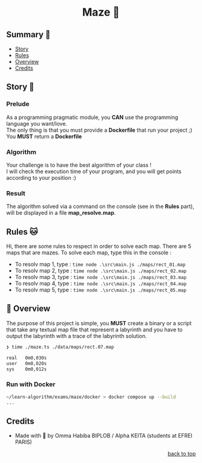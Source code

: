 <h1 align="center">
  Maze 🦄
</h1>

## <a name='summary'> Summary 🦄</a>

* [Story](#story)
* [Rules](#rules)
* [Overview](#overview)
* [Credits](#credits)

## <a name='story'>Story 🦊</a>

### Prelude

As a programming pragmatic module, you **CAN** use the programming language you want/love.<br />
The only thing is that you must provide a **Dockerfile** that run your project ;)
You **MUST** return a **Dockerfile**

### Algorithm

Your challenge is to have the best algorithm of your class ! <br />
I will check the execution time of your program, and you will get points according to your position :)

### Result

The algorithm solved via a command on the console (see in the **Rules** part), will be displayed in a file **map_resolve.map**.

## <a name='rules'> Rules 🐱</a>

Hi, there are some rules to respect in order to solve each map. There are 5 maps that are mazes. To solve each map, type this in the console :

* To resolv map 1, type : ```time node .\src\main.js ./maps/rect_01.map``` 
* To resolv map 2, type : ```time node .\src\main.js ./maps/rect_02.map```
* To resolv map 3, type : ```time node .\src\main.js ./maps/rect_03.map``` 
* To resolv map 4, type : ```time node .\src\main.js ./maps/rect_04.map``` 
* To resolv map 5, type : ```time node .\src\main.js ./maps/rect_05.map```

## <a name='overview'>🐨 Overview</a>

The purpose of this project is simple, you **MUST** create a binary or a script that take any textual map file that represent a labyrinth and you have to output the labyrinth with a trace of the labyrinth solution.
```sh
❯ time ./maze.ts ./data/maps/rect.07.map

real   0m0,030s
user   0m0,020s
sys    0m0,012s
```

### Run with Docker
```sh
~/learn-algorithm/exams/maze/docker > docker compose up --build
...
```

## <a name='credits'> Credits</a>

* Made with 💛 by Omma Habiba BIPLOB / Alpha KEITA (students at EFREI PARIS)

<p align="right"><a href="#top">back to top</a></p>

